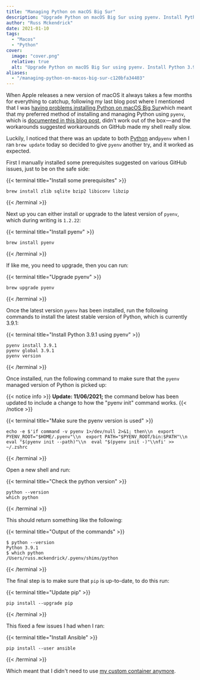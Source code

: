 ```yaml
---
title: "Managing Python on macOS Big Sur"
description: "Upgrade Python on macOS Big Sur using pyenv. Install Python 3.9.1 and update pip for smoother management."
author: "Russ Mckendrick"
date: 2021-01-10
tags:
  - "Macos"
  - "Python"
cover:
  image: "cover.png"
  relative: true
  alt: "Upgrade Python on macOS Big Sur using pyenv. Install Python 3.9.1 and update pip for smoother management."
aliases:
  - "/managing-python-on-macos-big-sur-c120bfa34403"
---
```


When Apple releases a new version of macOS it always takes a few months for everything to catchup, following my last blog post where I mentioned that I was [having problems installing Python on macOS Big Sur](https://www.mediaglasses.blog/2020/12/28/ansible-azure-and-macos-big-sur/)which meant that my preferred method of installing and managing Python using `pyenv`, which is [documented in this blog post](https://www.mediaglasses.blog/2019/12/29/upgrade-python-on-macos/), didn't work out of the box — and the workarounds suggested workarounds on GitHub made my shell really slow.

Luckily, I noticed that there was an update to both [Python](https://www.python.org/downloads/release/python-391/) and`pyenv` when I ran `brew update` today so decided to give `pyenv` another try, and it worked as expected.

First I manually installed some prerequisites suggested on various GitHub issues, just to be on the safe side:

{{< terminal title="Install some prerequisites" >}}
``` terminfo
brew install zlib sqlite bzip2 libiconv libzip
```
{{< /terminal >}}

Next up you can either install or upgrade to the latest version of `pyenv`, which during writing is `1.2.22`:

{{< terminal title="Install pyenv" >}}
``` terminfo
brew install pyenv
```
{{< /terminal >}}

If like me, you need to upgrade, then you can run:

{{< terminal title="Upgrade pyenv" >}}
``` terminfo
brew upgrade pyenv
```
{{< /terminal >}}

Once the latest version `pyenv` has been installed, run the following commands to install the latest stable version of Python, which is currently 3.9.1:

{{< terminal title="Install Python 3.9.1 using pyenv" >}}
``` terminfo
pyenv install 3.9.1
pyenv global 3.9.1
pyenv version
```
{{< /terminal >}}

Once installed, run the following command to make sure that the `pyenv` managed version of Python is picked up:

{{< notice info >}}
**Update: 11/06/2021;** the command below has been updated to include a change to how the "pyenv init" command works.
{{< /notice >}}

{{< terminal title="Make sure the pyenv version is used" >}}
``` terminfo
echo -e $'if command -v pyenv 1>/dev/null 2>&1; then\\n  export PYENV_ROOT="$HOME/.pyenv"\\n  export PATH="$PYENV_ROOT/bin:$PATH"\\n  eval "$(pyenv init --path)"\\n  eval "$(pyenv init -)"\\nfi' >> ~/.zshrc
```
{{< /terminal >}}

Open a new shell and run:

{{< terminal title="Check the python version" >}}
``` terminfo
python --version
which python
```
{{< /terminal >}}

This should return something like the following:

{{< terminal title="Output of the commands" >}}
```
$ python --version
Python 3.9.1
$ which python
/Users/russ.mckendrick/.pyenv/shims/python
```
{{< /terminal >}}

The final step is to make sure that `pip` is up-to-date, to do this run:

{{< terminal title="Update pip" >}}
``` terminfo
pip install --upgrade pip
```
{{< /terminal >}}

This fixed a few issues I had when I ran:

{{< terminal title="Install Ansible" >}}
``` terminfo
pip install --user ansible
```
{{< /terminal >}}

Which meant that I didn't need to use [my custom container anymore](/2020/12/28/ansible-azure-and-macos-big-sur/).